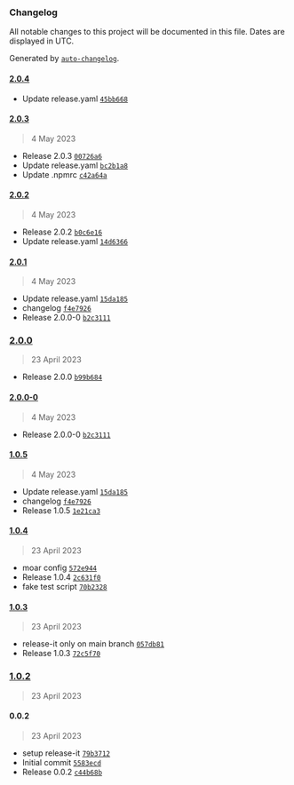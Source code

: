 ### Changelog

All notable changes to this project will be documented in this file. Dates are displayed in UTC.

Generated by [`auto-changelog`](https://github.com/CookPete/auto-changelog).

#### [2.0.4](https://github.com/novakps/please-release-me/compare/2.0.3...2.0.4)

- Update release.yaml [`45bb668`](https://github.com/novakps/please-release-me/commit/45bb66869c253ac472446f8cdcaf2e6ee98b3d3b)

#### [2.0.3](https://github.com/novakps/please-release-me/compare/2.0.2...2.0.3)

> 4 May 2023

- Release 2.0.3 [`00726a6`](https://github.com/novakps/please-release-me/commit/00726a67d1d1816aac6e011fda236a1df9dbf426)
- Update release.yaml [`bc2b1a8`](https://github.com/novakps/please-release-me/commit/bc2b1a84570647731bd1fc7d7d5aab7df8777f1c)
- Update .npmrc [`c42a64a`](https://github.com/novakps/please-release-me/commit/c42a64ab28a2966cff4dc0a643c72c8e8f9323db)

#### [2.0.2](https://github.com/novakps/please-release-me/compare/2.0.1...2.0.2)

> 4 May 2023

- Release 2.0.2 [`b0c6e16`](https://github.com/novakps/please-release-me/commit/b0c6e16910ef9a4d344df1e42e0df22c14a65666)
- Update release.yaml [`14d6366`](https://github.com/novakps/please-release-me/commit/14d6366d7e9ac2f839f31d4ebdd3c907fb3977d3)

#### [2.0.1](https://github.com/novakps/please-release-me/compare/2.0.0...2.0.1)

> 4 May 2023

- Update release.yaml [`15da185`](https://github.com/novakps/please-release-me/commit/15da185c6b64f96ede1febd3384e7e39448135c2)
- changelog [`f4e7926`](https://github.com/novakps/please-release-me/commit/f4e7926599d706f415daa3efc3e4b49ce9361fc7)
- Release 2.0.0-0 [`b2c3111`](https://github.com/novakps/please-release-me/commit/b2c31115cb81eedb9d42c9fe89895a0ba2b2aad1)

### [2.0.0](https://github.com/novakps/please-release-me/compare/2.0.0-0...2.0.0)

> 23 April 2023

- Release 2.0.0 [`b99b684`](https://github.com/novakps/please-release-me/commit/b99b68407c4f1c561afb8406b66fc90a2a0c1d26)

#### [2.0.0-0](https://github.com/novakps/please-release-me/compare/1.0.5...2.0.0-0)

> 4 May 2023

- Release 2.0.0-0 [`b2c3111`](https://github.com/novakps/please-release-me/commit/b2c31115cb81eedb9d42c9fe89895a0ba2b2aad1)

#### [1.0.5](https://github.com/novakps/please-release-me/compare/1.0.4...1.0.5)

> 4 May 2023

- Update release.yaml [`15da185`](https://github.com/novakps/please-release-me/commit/15da185c6b64f96ede1febd3384e7e39448135c2)
- changelog [`f4e7926`](https://github.com/novakps/please-release-me/commit/f4e7926599d706f415daa3efc3e4b49ce9361fc7)
- Release 1.0.5 [`1e21ca3`](https://github.com/novakps/please-release-me/commit/1e21ca368fc0430cfdcc372e4cd6a7a88637a9c1)

#### [1.0.4](https://github.com/novakps/please-release-me/compare/1.0.3...1.0.4)

> 23 April 2023

- moar config [`572e944`](https://github.com/novakps/please-release-me/commit/572e944f6342faa07719c653ab863035fe89fc70)
- Release 1.0.4 [`2c631f0`](https://github.com/novakps/please-release-me/commit/2c631f0b5fd2205b439798f3079edad8a0c1f95c)
- fake test script [`70b2328`](https://github.com/novakps/please-release-me/commit/70b232811419264eb71c0663e940df0a94a34e70)

#### [1.0.3](https://github.com/novakps/please-release-me/compare/1.0.2...1.0.3)

> 23 April 2023

- release-it only on main branch [`057db81`](https://github.com/novakps/please-release-me/commit/057db81aec231be7616d588bf20240f81328d886)
- Release 1.0.3 [`72c5f70`](https://github.com/novakps/please-release-me/commit/72c5f704e3cf9c534c7fe90bb93b84c5376494ee)

### [1.0.2](https://github.com/novakps/please-release-me/compare/0.0.2...1.0.2)

> 23 April 2023

#### 0.0.2

> 23 April 2023

- setup release-it [`79b3712`](https://github.com/novakps/please-release-me/commit/79b3712f1bdeb42408273f5721e1c0a93f32ad73)
- Initial commit [`5583ecd`](https://github.com/novakps/please-release-me/commit/5583ecd728016923648128ec297606b4e314972f)
- Release 0.0.2 [`c44b68b`](https://github.com/novakps/please-release-me/commit/c44b68b422a420fafc409123353dc8c6b3bc91bd)
